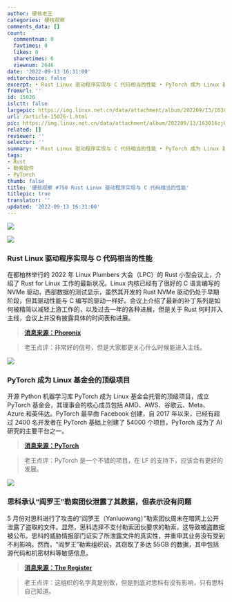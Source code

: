 ```yaml
---
author: 硬核老王
categories: 硬核观察
comments_data: []
count:
  commentnum: 0
  favtimes: 0
  likes: 0
  sharetimes: 0
  viewnum: 2646
date: '2022-09-13 16:31:00'
editorchoice: false
excerpt: • Rust Linux 驱动程序实现与 C 代码相当的性能 • PyTorch 成为 Linux 基金会的顶级项目 • 思科承认“阎罗王”勒索团伙泄露了其数据，但表示没有问题
fromurl: ''
id: 15026
islctt: false
largepic: https://img.linux.net.cn/data/attachment/album/202209/13/163016zj080cghjvcu1j55.jpg
url: /article-15026-1.html
pic: https://img.linux.net.cn/data/attachment/album/202209/13/163016zj080cghjvcu1j55.jpg.thumb.jpg
related: []
reviewer: ''
selector: ''
summary: • Rust Linux 驱动程序实现与 C 代码相当的性能 • PyTorch 成为 Linux 基金会的顶级项目 • 思科承认“阎罗王”勒索团伙泄露了其数据，但表示没有问题
tags:
- Rust
- 勒索软件
- PyTorch
thumb: false
title: '硬核观察 #758 Rust Linux 驱动程序实现与 C 代码相当的性能'
titlepic: true
translator: ''
updated: '2022-09-13 16:31:00'
---
```


![](/data/attachment/album/202209/13/163016zj080cghjvcu1j55.jpg)


![](/data/attachment/album/202209/13/163018avyn8cv87v2cvvcv.jpg)


### Rust Linux 驱动程序实现与 C 代码相当的性能


在都柏林举行的 2022 年 Linux Plumbers 大会（LPC）的 Rust 小型会议上，介绍了 Rust for Linux 工作的最新状况。Linux 内核已经有了很好的 C 语言编写的 NVMe 驱动，西部数据的测试显示，虽然其开发的 Rust NVMe 驱动仍处于早期阶段，但其驱动性能与 C 编写的驱动一样好。会议上介绍了最新的补丁系列是如何被精简以减轻上游工作的，以及过去一年的各种进展，但是关于 Rust 何时并入主线，会议上并没有披露具体的时间表和进展。



> 
> **[消息来源：Phoronix](https://www.phoronix.com/news/LPC-2022-Rust-Linux)**
> 
> 
> 



> 
> 老王点评：非常好的信号，但是大家都更关心什么时候能进入主线。
> 
> 
> 


![](/data/attachment/album/202209/13/163030j4ewp5n5p8bhb8um.jpg)


### PyTorch 成为 Linux 基金会的顶级项目


开源 Python 机器学习库 PyTorch 成为 Linux 基金会托管的顶级项目，成立 PyTorch 基金会，其理事会的核心成员包括 AMD、AWS、谷歌云、Meta、Azure 和英伟达。PyTorch 最早由 Facebook 创建，自 2017 年以来，已经有超过 2400 名开发者在 PyTorch 基础上创建了 54000 个项目，PyTorch 成为了 AI 研究的主要平台之一。



> 
> **[消息来源：PyTorch](https://pytorch.org/blog/PyTorchfoundation/)**
> 
> 
> 



> 
> 老王点评：PyTorch 是一个不错的项目，在 LF 的支持下，应该会有更好的发展。
> 
> 
> 


![](/data/attachment/album/202209/13/163045vkkngntdz0fztkwn.jpg)


### 思科承认“阎罗王”勒索团伙泄露了其数据，但表示没有问题


5 月份对思科进行了攻击的“阎罗王（Yanluowang）”勒索团伙周末在暗网上公开泄露了盗取的文件。显然，思科选择不支付勒索团伙要求的勒索，这导致被盗数据被公布。思科的威胁情报部门证实了所泄露文件的真实性，并重申其业务没有受到不利影响。然而，“阎罗王”勒索组织说，其窃取了多达 55GB 的数据，其中包括源代码和机密材料等敏感信息。



> 
> **[消息来源：The Register](https://www.theregister.com/2022/09/13/cisco_ransomware_data_leaked/)**
> 
> 
> 



> 
> 老王点评：这组织的名字真是别致，但是到底对思科有没有影响，只有思科自己知道。
> 
> 
>